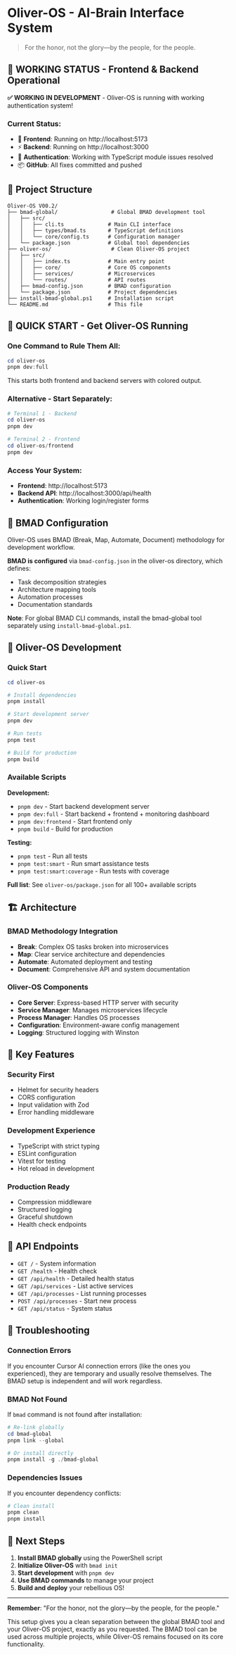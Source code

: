 # Oliver-OS - AI-Brain Interface System

> For the honor, not the glory—by the people, for the people.

## 🎉 **WORKING STATUS - Frontend & Backend Operational**

**✅ WORKING IN DEVELOPMENT** - Oliver-OS is running with working authentication system!

### **Current Status:**
- 🚀 **Frontend**: Running on http://localhost:5173
- ⚡ **Backend**: Running on http://localhost:3000  
- 🔐 **Authentication**: Working with TypeScript module issues resolved
- 📦 **GitHub**: All fixes committed and pushed

## 📁 Project Structure

```
Oliver-OS V00.2/
├── bmad-global/                 # Global BMAD development tool
│   ├── src/
│   │   ├── cli.ts              # Main CLI interface
│   │   ├── types/bmad.ts       # TypeScript definitions
│   │   └── core/config.ts      # Configuration manager
│   └── package.json            # Global tool dependencies
├── oliver-os/                   # Clean Oliver-OS project
│   ├── src/
│   │   ├── index.ts            # Main entry point
│   │   ├── core/               # Core OS components
│   │   ├── services/           # Microservices
│   │   └── routes/             # API routes
│   ├── bmad-config.json        # BMAD configuration
│   └── package.json            # Project dependencies
├── install-bmad-global.ps1     # Installation script
└── README.md                   # This file
```

## 🚀 **QUICK START - Get Oliver-OS Running**

### **One Command to Rule Them All:**

```powershell
cd oliver-os
pnpm dev:full
```

This starts both frontend and backend servers with colored output.

### **Alternative - Start Separately:**

```powershell
# Terminal 1 - Backend
cd oliver-os
pnpm dev

# Terminal 2 - Frontend  
cd oliver-os/frontend
pnpm dev
```

### **Access Your System:**
- **Frontend**: http://localhost:5173
- **Backend API**: http://localhost:3000/api/health
- **Authentication**: Working login/register forms

## 🎯 BMAD Configuration

Oliver-OS uses BMAD (Break, Map, Automate, Document) methodology for development workflow.

**BMAD is configured** via `bmad-config.json` in the oliver-os directory, which defines:
- Task decomposition strategies
- Architecture mapping tools
- Automation processes
- Documentation standards

**Note**: For global BMAD CLI commands, install the bmad-global tool separately using `install-bmad-global.ps1`.

## 🔧 Oliver-OS Development

### Quick Start

```powershell
cd oliver-os

# Install dependencies
pnpm install

# Start development server
pnpm dev

# Run tests
pnpm test

# Build for production
pnpm build
```

### Available Scripts

**Development:**
- `pnpm dev` - Start backend development server
- `pnpm dev:full` - Start backend + frontend + monitoring dashboard
- `pnpm dev:frontend` - Start frontend only
- `pnpm build` - Build for production

**Testing:**
- `pnpm test` - Run all tests
- `pnpm test:smart` - Run smart assistance tests
- `pnpm test:smart:coverage` - Run tests with coverage

**Full list**: See `oliver-os/package.json` for all 100+ available scripts

## 🏗️ Architecture

### BMAD Methodology Integration

- **Break**: Complex OS tasks broken into microservices
- **Map**: Clear service architecture and dependencies
- **Automate**: Automated deployment and testing
- **Document**: Comprehensive API and system documentation

### Oliver-OS Components

- **Core Server**: Express-based HTTP server with security
- **Service Manager**: Manages microservices lifecycle
- **Process Manager**: Handles OS processes
- **Configuration**: Environment-aware config management
- **Logging**: Structured logging with Winston

## 🎨 Key Features

### Security First
- Helmet for security headers
- CORS configuration
- Input validation with Zod
- Error handling middleware

### Development Experience
- TypeScript with strict typing
- ESLint configuration
- Vitest for testing
- Hot reload in development

### Production Ready
- Compression middleware
- Structured logging
- Graceful shutdown
- Health check endpoints

## 📡 API Endpoints

- `GET /` - System information
- `GET /health` - Health check
- `GET /api/health` - Detailed health status
- `GET /api/services` - List active services
- `GET /api/processes` - List running processes
- `POST /api/processes` - Start new process
- `GET /api/status` - System status

## 🚨 Troubleshooting

### Connection Errors
If you encounter Cursor AI connection errors (like the ones you experienced), they are temporary and usually resolve themselves. The BMAD setup is independent and will work regardless.

### BMAD Not Found
If `bmad` command is not found after installation:

```powershell
# Re-link globally
cd bmad-global
pnpm link --global

# Or install directly
pnpm install -g ./bmad-global
```

### Dependencies Issues
If you encounter dependency conflicts:

```powershell
# Clean install
pnpm clean
pnpm install
```

## 🎯 Next Steps

1. **Install BMAD globally** using the PowerShell script
2. **Initialize Oliver-OS** with `bmad init`
3. **Start development** with `pnpm dev`
4. **Use BMAD commands** to manage your project
5. **Build and deploy** your rebellious OS!

---

**Remember**: "For the honor, not the glory—by the people, for the people."

This setup gives you a clean separation between the global BMAD tool and your Oliver-OS project, exactly as you requested. The BMAD tool can be used across multiple projects, while Oliver-OS remains focused on its core functionality.
